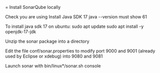 = Install SonarQube locally

Check you are using Install Java SDK 17
java --version must show 61

To install java sdk 17 on ubuntu:
sudo apt update
sudo apt install -y openjdk-17-jdk

Unzip the sonar package into a directory

Edit the file conf/sonar.properties to modify port 9000 and 9001 (already used by Eclipse or xdebug) into 9080 and 9081

Launch sonar with
bin/linux*/sonar.sh console

